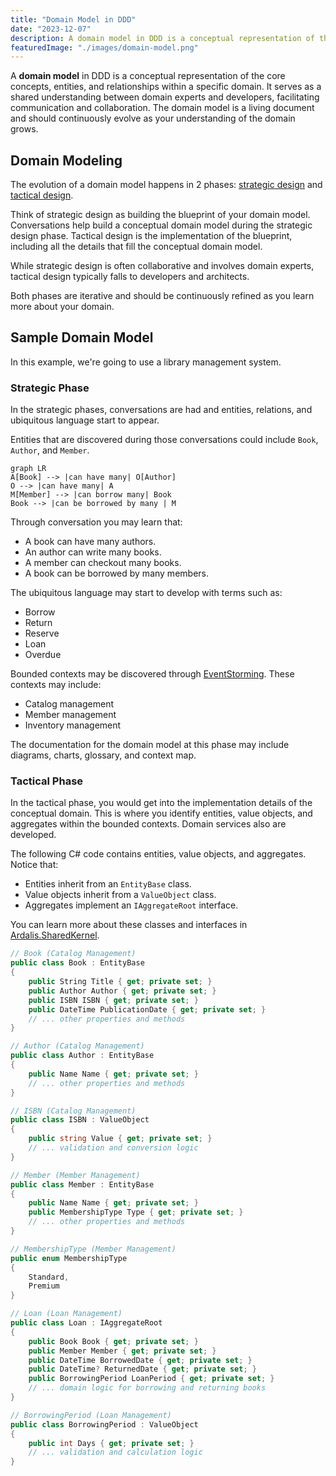 ```yaml
---
title: "Domain Model in DDD"
date: "2023-12-07"
description: A domain model in DDD is a conceptual representation of the core concepts, entities, and relationships within a specific domain.
featuredImage: "./images/domain-model.png"
---
```


A **domain model** in DDD is a conceptual representation of the core concepts, entities, and relationships within a specific domain. It serves as a shared understanding between domain experts and developers, facilitating communication and collaboration. The domain model is a living document and should continuously evolve as your understanding of the domain grows.

## Domain Modeling

The evolution of a domain model happens in 2 phases: [strategic design](/domain-driven-development/strategic-design) and [tactical design](/domain-driven-development/tactical-design).

Think of strategic design as building the blueprint of your domain model. Conversations help build a conceptual domain model during the strategic design phase. Tactical design is the implementation of the blueprint, including all the details that fill the conceptual domain model.

While strategic design is often collaborative and involves domain experts, tactical design typically falls to developers and architects.

Both phases are iterative and should be continuously refined as you learn more about your domain.

## Sample Domain Model

In this example, we're going to use a library management system.

### Strategic Phase

In the strategic phases, conversations are had and entities, relations, and ubiquitous language start to appear.

Entities that are discovered during those conversations could include `Book`, `Author`, and `Member`.

```mermaid
graph LR
A[Book] --> |can have many| O[Author]
O --> |can have many| A
M[Member] --> |can borrow many| Book
Book --> |can be borrowed by many | M
```

Through conversation you may learn that:
- A book can have many authors.
- An author can write many books.
- A member can checkout many books.
- A book can be borrowed by many members.

The ubiquitous language may start to develop with terms such as:
- Borrow
- Return
- Reserve
- Loan
- Overdue

Bounded contexts may be discovered through [EventStorming](/domain-driven-design/eventstorming). These contexts may include:
- Catalog management
- Member management
- Inventory management

The documentation for the domain model at this phase may include diagrams, charts, glossary, and context map.

### Tactical Phase

In the tactical phase, you would get into the implementation details of the conceptual domain. This is where you identify entities, value objects, and aggregates within the bounded contexts. Domain services also are developed.

The following C# code contains entities, value objects, and aggregates. Notice that:

- Entities inherit from an `EntityBase` class.
- Value objects inherit from a `ValueObject` class.
- Aggregates implement an `IAggregateRoot` interface.

You can learn more about these classes and interfaces in [Ardalis.SharedKernel](https://github.com/ardalis/Ardalis.SharedKernel/).

```csharp
// Book (Catalog Management)
public class Book : EntityBase
{
    public String Title { get; private set; }
    public Author Author { get; private set; }
    public ISBN ISBN { get; private set; }
    public DateTime PublicationDate { get; private set; }
    // ... other properties and methods
}

// Author (Catalog Management)
public class Author : EntityBase
{
    public Name Name { get; private set; }
    // ... other properties and methods
}

// ISBN (Catalog Management)
public class ISBN : ValueObject
{
    public string Value { get; private set; }
    // ... validation and conversion logic
}

// Member (Member Management)
public class Member : EntityBase
{
    public Name Name { get; private set; }
    public MembershipType Type { get; private set; }
    // ... other properties and methods
}

// MembershipType (Member Management)
public enum MembershipType
{
    Standard,
    Premium
}

// Loan (Loan Management)
public class Loan : IAggregateRoot
{
    public Book Book { get; private set; }
    public Member Member { get; private set; }
    public DateTime BorrowedDate { get; private set; }
    public DateTime? ReturnedDate { get; private set; }
    public BorrowingPeriod LoanPeriod { get; private set; }
    // ... domain logic for borrowing and returning books
}

// BorrowingPeriod (Loan Management)
public class BorrowingPeriod : ValueObject
{
    public int Days { get; private set; }
    // ... validation and calculation logic
}

```